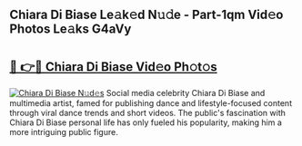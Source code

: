 ## Chiara Di Biase Le𝚊k𝚎d N𝚞𝚍e - Part-1qm Vid𝚎o Photos Le𝚊ks G4aVy

# <h2><a href="http://fbbz2or.evod.top/?m=Chiara+Di+Biase">🔗 👉🔴 Chiara Di Biase Vid𝚎o Ph𝚘t𝚘s</a></h2>

[![Chiara Di Biase N𝚞d𝚎s](https://i.imgur.com/8V9OHl7.gif)](http://fbbz2or.evod.top/?m=Chiara+Di+Biase)
Social media celebrity Chiara Di Biase and multimedia artist, famed for publishing dance and lifestyle-focused content through viral dance trends and short videos. The public's fascination with Chiara Di Biase personal life has only fueled his popularity, making him a more intriguing public figure. 
